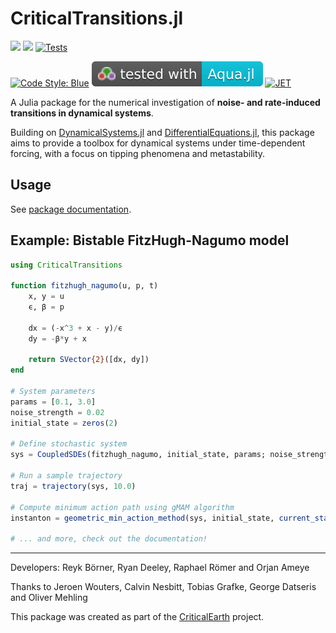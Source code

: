 # CriticalTransitions.jl

[![](https://img.shields.io/badge/docs-dev-blue.svg)](https://juliadynamics.github.io/CriticalTransitions.jl/dev/)
[![](https://img.shields.io/badge/docs-stable-blue.svg)](https://juliadynamics.github.io/CriticalTransitions.jl/stable/)
[![Tests](https://github.com/JuliaDynamics/CriticalTransitions.jl/actions/workflows/ci.yml/badge.svg)](github.com/JuliaDynamics/CriticalTransitions.jl/actions/workflows/ci.yml)

[![Code Style: Blue](https://img.shields.io/badge/code%20style-blue-4495d1.svg)](https://github.com/invenia/BlueStyle)
[![Aqua QA](https://raw.githubusercontent.com/JuliaTesting/Aqua.jl/master/badge.svg)](https://github.com/JuliaTesting/Aqua.jl)
[![JET](https://img.shields.io/badge/%E2%9C%88%EF%B8%8F%20tested%20with%20-%20JET.jl%20-%20red)](https://github.com/aviatesk/JET.jl)


A Julia package for the numerical investigation of **noise- and rate-induced transitions in dynamical systems**.

Building on [DynamicalSystems.jl](https://juliadynamics.github.io/DynamicalSystems.jl/stable/) and [DifferentialEquations.jl](https://diffeq.sciml.ai/stable/), this package aims to provide a toolbox for dynamical systems under time-dependent forcing, with a focus on tipping phenomena and metastability.
## Usage
See [package documentation](https://juliadynamics.github.io/CriticalTransitions.jl/stable/).

## Example: Bistable FitzHugh-Nagumo model
```julia
using CriticalTransitions

function fitzhugh_nagumo(u, p, t)
    x, y = u
    ϵ, β = p

    dx = (-x^3 + x - y)/ϵ
    dy = -β*y + x

    return SVector{2}([dx, dy])
end

# System parameters
params = [0.1, 3.0]
noise_strength = 0.02
initial_state = zeros(2)

# Define stochastic system
sys = CoupledSDEs(fitzhugh_nagumo, initial_state, params; noise_strength)

# Run a sample trajectory
traj = trajectory(sys, 10.0)

# Compute minimum action path using gMAM algorithm
instanton = geometric_min_action_method(sys, initial_state, current_state(sys))

# ... and more, check out the documentation!
```

---

Developers: Reyk Börner, Ryan Deeley, Raphael Römer and Orjan Ameye

Thanks to Jeroen Wouters, Calvin Nesbitt, Tobias Grafke, George Datseris and Oliver Mehling

This package was created as part of the [CriticalEarth](https://www.criticalearth.eu) project.